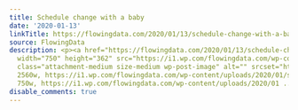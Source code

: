 ```yaml
---
title: Schedule change with a baby
date: '2020-01-13'
linkTitle: https://flowingdata.com/2020/01/13/schedule-change-with-a-baby/
source: FlowingData
description: <p><a href="https://flowingdata.com/2020/01/13/schedule-change-with-a-baby/"><img
  width="750" height="362" src="https://i1.wp.com/flowingdata.com/wp-content/uploads/2020/01/schedule-with-baby-1-scaled.jpg?fit=750%2C362&amp;ssl=1"
  class="attachment-medium size-medium wp-post-image" alt="" srcset="https://i1.wp.com/flowingdata.com/wp-content/uploads/2020/01/schedule-with-baby-1-scaled.jpg?w=2560&amp;ssl=1
  2560w, https://i1.wp.com/flowingdata.com/wp-content/uploads/2020/01/schedule-with-baby-1-scaled.jpg?resize=750%2C362&amp;ssl=1
  750w, https://i1.wp.com/flowingdata.com/wp-content/uploads/2020/01 ...
disable_comments: true
---
```

<p><a href="https://flowingdata.com/2020/01/13/schedule-change-with-a-baby/"><img width="750" height="362" src="https://i1.wp.com/flowingdata.com/wp-content/uploads/2020/01/schedule-with-baby-1-scaled.jpg?fit=750%2C362&amp;ssl=1" class="attachment-medium size-medium wp-post-image" alt="" srcset="https://i1.wp.com/flowingdata.com/wp-content/uploads/2020/01/schedule-with-baby-1-scaled.jpg?w=2560&amp;ssl=1 2560w, https://i1.wp.com/flowingdata.com/wp-content/uploads/2020/01/schedule-with-baby-1-scaled.jpg?resize=750%2C362&amp;ssl=1 750w, https://i1.wp.com/flowingdata.com/wp-content/uploads/2020/01 ...